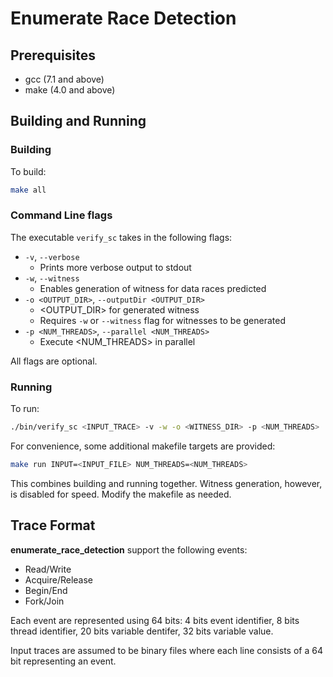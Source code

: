 # Enumerate Race Detection

## Prerequisites 
- gcc (7.1 and above)
- make (4.0 and above)

## Building and Running 

### Building
To build: 
```sh
make all
```

### Command Line flags
The executable `verify_sc` takes in the following flags:

- `-v`, `--verbose`
  - Prints more verbose output to stdout
- `-w`, `--witness`
  - Enables generation of witness for data races predicted 
- `-o <OUTPUT_DIR>`, `--outputDir <OUTPUT_DIR>`
  - <OUTPUT_DIR> for generated witness 
  - Requires `-w` or `--witness` flag for witnesses to be generated
- `-p <NUM_THREADS>`, `--parallel <NUM_THREADS>`
  - Execute <NUM_THREADS> in parallel
  
All flags are optional.

### Running
To run: 

```sh
./bin/verify_sc <INPUT_TRACE> -v -w -o <WITNESS_DIR> -p <NUM_THREADS>
```

For convenience, some additional makefile targets are provided:
```sh
make run INPUT=<INPUT_FILE> NUM_THREADS=<NUM_THREADS>
```

This combines building and running together. Witness generation, however, is disabled for speed. Modify the makefile as needed.


## Trace Format
**enumerate_race_detection** support the following events: 
- Read/Write
- Acquire/Release
- Begin/End
- Fork/Join

Each event are represented using 64 bits: 4 bits event identifier, 8 bits thread identifier, 20 bits variable dentifer, 32 bits variable value. 

Input traces are assumed to be binary files where each line consists of a 64 bit representing an event.
